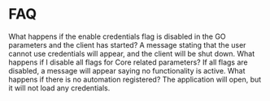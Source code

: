 # FAQ 

What happens if the enable credentials flag is disabled in the GO parameters and the client has started?
A message stating that the user cannot use credentials will appear, and the client will be shut down.
What happens if I disable all flags for Core related parameters?
If all flags are disabled, a message will appear saying no functionality is active.
What happens if there is no automation registered?
The application will open, but it will not load any credentials.